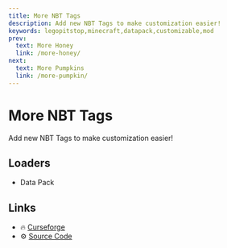 ```yaml
---
title: More NBT Tags
description: Add new NBT Tags to make customization easier!
keywords: legopitstop,minecraft,datapack,customizable,mod
prev:
  text: More Honey
  link: /more-honey/
next:
  text: More Pumpkins
  link: /more-pumpkin/
---
```


# More NBT Tags

Add new NBT Tags to make customization easier!

## Loaders

- Data Pack

## Links

- :fire: [Curseforge](https://www.curseforge.com/minecraft/customization/more-nbt-tags-datapack)
- :gear: [Source Code](https://github.com/legopitstop/Datapacks)
